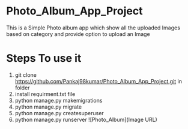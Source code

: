 # Photo_Album_App_Project
This is a Simple Photo album app which show all the uploaded Images based on category and provide option to upload an Image
# Steps To use it
1. git clone https://github.com/Pankaj98kumar/Photo_Album_App_Project.git in folder
2. install requirment.txt file
3. python manage.py makemigrations
4. python manage.py migrate
5. python manage.py createsuperuser
6. python manage.py runserver
   ![Photo_Album](Image URL)

